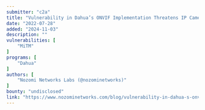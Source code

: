 ```yaml
---
submitter: "c2a"
title: "Vulnerability in Dahua’s ONVIF Implementation Threatens IP Camera Security"
date: "2022-07-28"
added: "2024-11-03"
description: ""
vulnerabilities: [
    "MiTM"
]
programs: [
    "Dahua"
]
authors: [
    "Nozomi Networks Labs (@nozominetworks)"
]
bounty: "undisclosed"
link: "https://www.nozominetworks.com/blog/vulnerability-in-dahua-s-onvif-implementation-threatens-ip-camera-security/"
---
```




